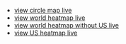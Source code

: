 * [view circle map live](http://rawgit.com/ChildMindInstitute/Biblio_Reader/master/biblio_reader/map/map.html)
* [view world heatmap live](http://rawgit.com/ChildMindInstitute/Biblio_Reader/master/biblio_reader/map/index.html)
* [view world heatmap without US live](http://rawgit.com/ChildMindInstitute/Biblio_Reader/master/biblio_reader/map/no_usa.html)
* [view US heatmap live](http://rawgit.com/ChildMindInstitute/Biblio_Reader/master/biblio_reader/map/usa.html)
